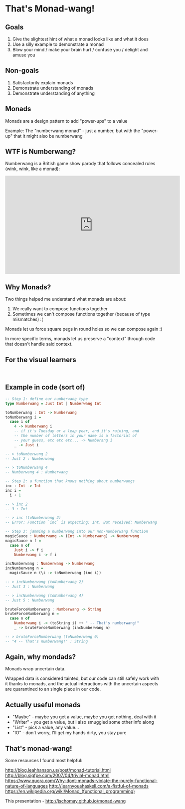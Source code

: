 That's Monad-wang!
==============================


## Goals

1. Give the slightest hint of what a monad looks like and what it does
2. Use a silly example to demonstrate a monad
3. Blow your mind / make your brain hurt / confuse you / delight and amuse you


## Non-goals

1. Satisfactorily explain monads
2. Demonstrate understanding of monads
3. Demonstrate understanding of anything



## Monads

Monads are a design pattern to add "power-ups" to a value

Example: The "numberwang monad" - just a number, but with the "power-up" that it might also be numberwang
<!-- .element: class="fragment" -->



## WTF is Numberwang?

Numberwang is a British game show parody that follows concealed rules (wink, wink, like a monad):

<iframe width="560" height="315" src="https://www.youtube.com/embed/qjOZtWZ56lc" frameborder="0" allowfullscreen></iframe>



## Why Monads?

Two things helped me understand what monads are about:

1. We really want to compose functions together <!-- .element: class="fragment" -->
2. Sometimes we can't compose functions together (because of type mismatches) :( <!-- .element: class="fragment" -->

Monads let us force square pegs in round holes so we can compose again :) <!-- .element: class="fragment" -->

In more specific terms, monads let us preserve a "context" through code that doesn't handle said context. <!-- .element: class="fragment" -->



## For the visual learners


<img data-src="images/compose.png">


<img data-src="images/map.png">


<img data-src="images/monad.png">



## Example in code (sort of)

```haskell
-- Step 1: define our numberwang type
type Numberwang = Just Int | Numberwang Int

toNumberwang : Int -> Numberwang
toNumberwang i =
  case i of
    4 -> Numberwang i
    -- if it's Tuesday or a leap year, and it's raining, and
    -- the number of letters in your name is a factorial of
    -- your guess, etc etc etc... -> Numberang i
    _ -> Just i

-- > toNumberwang 2
-- Just 2 : Numberwang

-- > toNumberwang 4
-- Numberwang 4 : Numberwang
```


```haskell
-- Step 2: a function that knows nothing about numberwangs
inc : Int -> Int
inc i =
  i + 1

-- > inc 2
-- 3 : Int

-- > inc (toNumberwang 2)
-- Error: Function `inc` is expecting: Int, But received: Numberwang
```


```haskell
-- Step 3: jamming a numberwang into our non-numberwang function
magicSauce : Numberwang -> (Int -> Numberwang) -> Numberwang
magicSauce n f =
  case n of
    Just i -> f i
    Numberwang i -> f i

incNumberwang : Numberwang -> Numberwang
incNumberwang n =
  magicSauce n (\i -> toNumberwang (inc i))

-- > incNumberwang (toNumberwang 2)
-- Just 3 : Numberwang

-- > incNumberwang (toNumberwang 4)
-- Just 5 : Numberwang

bruteForceNumberwang : Numberwang -> String
bruteForceNumberwang n =
  case n of
    Numberwang i -> (toString i) ++ " -- That's numberwang!"
    _ -> bruteForceNumberwang (incNumberwang n)

-- > bruteForceNumberwang (toNumberwang 0)
-- "4 -- That's numberwang!" : String
```



## Again, why mondads?

Monads wrap uncertain data.

Wrapped data is considered tainted, but our code can still safely work with it thanks to monads,
and the actual interactions with the uncertain aspects are quarantined to an single place in our code.



## Actually useful monads

- "Maybe" - maybe you get a value,  maybe you get nothing, deal with it <!-- .element: class="fragment" -->
- "Writer" - you get a value, but I also smuggled some other info along <!-- .element: class="fragment" -->
- "List" - pick a value, any value... <!-- .element: class="fragment" -->
- "IO" - don't worry, I'll get my hands dirty, you stay pure <!-- .element: class="fragment" -->



## That's monad-wang!

Some resources I found most helpful:

http://blog.leahhanson.us/post/monad-tutorial.html
http://blog.sigfpe.com/2007/04/trivial-monad.html
https://www.quora.com/Why-dont-monads-violate-the-purely-functional-nature-of-languages
http://learnyouahaskell.com/a-fistful-of-monads
<a href="https://en.wikipedia.org/wiki/Monad_(functional_programming)">https://en.wikipedia.org/wiki/Monad_(functional_programming)</a>

This presentation - http://jschomay.github.io/monad-wang
